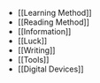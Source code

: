 - [[Learning Method]]
- [[Reading Method]]
- [[Information]]
- [[Luck]]
- [[Writing]]
- [[Tools]]
- [[Digital Devices]]